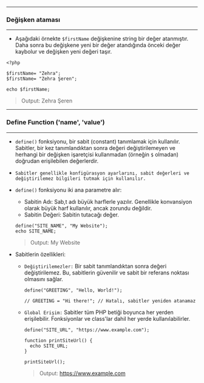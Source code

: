 ***
### Değişken ataması
***
+ Aşağıdaki örnekte ```$firstName``` değişkenine string bir değer atanmıştır. Daha sonra bu değişkene yeni bir değer atandığında önceki değer kaybolur ve değişken yeni değeri taşır.
~~~~~~~
<?php

$firstName= "Zehra";
$firstName= "Zehra Şeren";

echo $firstName;
~~~~~~~

> Output: Zehra Şeren

***
### Define Function ('name', 'value')
***
+ ```define()``` fonksiyonu, bir sabit (constant) tanımlamak için kullanılır. Sabitler, bir kez tanımlandıktan sonra değeri değiştirilemeyen ve herhangi bir değişken işaretçisi kullanmadan (örneğin ```$``` olmadan) doğrudan erişilebilen değerlerdir.
+ ```Sabitler genellikle konfigürasyon ayarlarını, sabit değerleri ve değiştirilemez bilgileri tutmak için kullanılır.``` 
+ ```define()``` fonksiyonu iki ana parametre alır:
    - Sabitin Adı: Sab,t adı büyük harflerle yazılır. Genellikle konvansiyon olarak büyük harf kullanılır, ancak zorundu değildir.
    - Sabitin Değeri: Sabitin tutacağı değer.
    ~~~~~~~
    define("SITE_NAME", "My Website");
    echo SITE_NAME;
    ~~~~~~~
    
    > Output: My Website

+ Sabitlerin özellikleri:
    - ```Değiştirilemezler:``` Bir sabit tanımlandıktan sonra değeri değiştirilemez. Bu, sabitlerin güvenilir ve sabit bir referans noktası olmasını sağlar.
      ~~~~~~~
      define("GREETING", "Hello, World!");
      
      // GREETING = "Hi there!"; // Hatalı, sabitler yeniden atanamaz
      ~~~~~~~
    - ```Global Erişim:``` Sabitler tüm PHP betiği boyunca her yerden erişilebilir. Fonksiyonlar ve class'lar dahil her yerde kullanılabilirler.
      ~~~~~~~
      define("SITE_URL", "https://www.example.com");

      function printSiteUrl() {
        echo SITE_URL;
      }

      printSiteUrl();
      ~~~~~~~
      > Output: https://www.example.com

